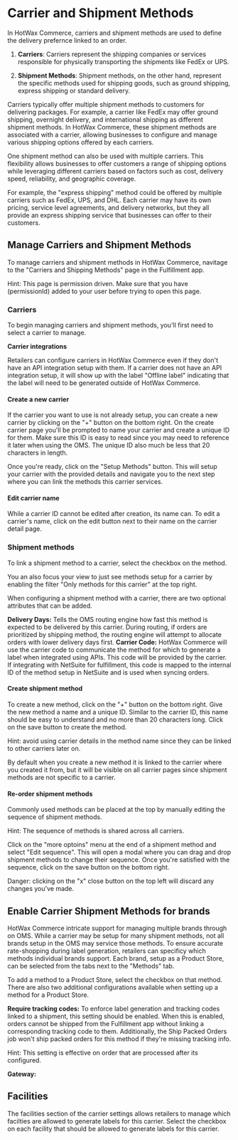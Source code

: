 # Carrier and Shipment Methods

In HotWax Commerce, carriers and shipment methods are used to define the delivery prefernce linked to an order.

1. **Carriers**: Carriers represent the shipping companies or services responsible for physically transporting the shipments like FedEx or UPS.

2. **Shipment Methods**: Shipment methods, on the other hand, represent the specific methods used for shipping goods, such as ground shipping, express shipping or standard delivery.

Carriers typically offer multiple shipment methods to customers for delivering packages. For example, a carrier like FedEx may offer ground shipping, overnight delivery, and international shipping as different shipment methods. In HotWax Commerce, these shipment methods are associated with a carrier, allowing businesses to configure and manage various shipping options offered by each carriers.

One shipment method can also be used with multiple carriers. This flexibility allows businesses to offer customers a range of shipping options while leveraging different carriers based on factors such as cost, delivery speed, reliability, and geographic coverage.

For example, the "express shipping" method could be offered by multiple carriers such as FedEx, UPS, and DHL. Each carrier may have its own pricing, service level agreements, and delivery networks, but they all provide an express shipping service that businesses can offer to their customers.

## Manage Carriers and Shipment Methods

To manage carriers and shipment methods in HotWax Commerce, navitage to the "Carriers and Shipping Methods" page in the Fulfillment app.

Hint: This page is permission driven. Make sure that you have (permissionId) added to your user before trying to open this page.

### Carriers
To begin managing carriers and shipment methods, you'll first need to select a carrier to manage.

**Carrier integrations**

Retailers can configure carriers in HotWax Commerce even if they don't have an API integration setup with them. If a carrier does not have an API integration setup, it will show up with the label "Offline label" indicating that the label will need to be generated outside of HotWax Commerce.

#### Create a new carrier

If the carrier you want to use is not already setup, you can create a new carrier by clicking on the "+" button on the bottom right. On the create carrier page you'll be prompted to name your carrier and create a unique ID for them. Make sure this ID is easy to read since you may need to reference it later when using the OMS. The unique ID also much be less that 20 characters in length.

Once you're ready, click on the "Setup Methods" button. This will setup your carrier with the provided details and navigate you to the next step where you can link the methods this carrier services.

#### Edit carrier name

While a carrier ID cannot be edited after creation, its name can. To edit a carrier's name, click on the edit button next to their name on the carrier detail page.

### Shipment methods

To link a shipment method to a carrier, select the checkbox on the method.

You an also focus your view to just see methods setup for a carrier by enabling the filter "Only methods for this carrier" at the top right.

When configuring a shipment method with a carrier, there are two optional attributes that can be added.

**Delivery Days:** Tells the OMS routing engine how fast this method is expected to be delivered by this carrier. During routing, if orders are prioritized by shipping method, the routing engine will attempt to allocate orders with lower delivery days first.
**Carrier Code:** HotWax Commerce will use the carrier code to communicate the method for which to generate a label when integrated using APIs. This code will be provided by the carrier. If integrating with NetSuite for fulfillment, this code is mapped to the internal ID of the method setup in NetSuite and is used when syncing orders.

#### Create shipment method

To create a new method, click on the "+" button on the bottom right. Give the new method a name and a unique ID. Similar to the carrier ID, this name should be easy to understand and no more than 20 characters long. Click on the save button to create the method.

Hint: avoid using carrier details in the method name since they can be linked to other carriers later on.

By default when you create a new method it is linked to the carrier where you created it from, but it will be visible on all carrier pages since shipment methods are not specific to a carrier.

#### Re-order shipment methods

Commonly used methods can be placed at the top by manually editing the sequence of shipment methods.

Hint: The sequence of methods is shared across all carriers.

Click on the "more optoins" menu at the end of a shipment method and select "Edit sequence". This will open a modal where you can drag and drop shipment methods to change their sequence. Once you're satisfied with the sequence, click on the save button on the bottom right.

Danger: clicking on the "x" close button on the top left will discard any changes you've made.

## Enable Carrier Shipment Methods for brands

HotWax Commerce intricate support for managing multiple brands through on OMS. While a carrier may be setup for many shipment methods, not all brands setup in the OMS may service those methods. To ensure accurate rate-shopping during label generation, retailers can specificy which methods individual brands support. Each brand, setup as a Product Store, can be selected from the tabs next to the "Methods" tab.

To add a method to a Product Store, select the checkbox on that method. There are also two additional configurations available when setting up a method for a Product Store.

**Require tracking codes:** To enforce label generation and tracking codes linked to a shipment, this setting should be enabled. When this is enabled, orders cannot be shipped from the Fulfillment app without linking a corresponding tracking code to them. Additionally, the Ship Packed Orders job won't ship packed orders for this method if they're missing tracking info.

Hint: This setting is effective on order that are processed after its configured.

**Gateway:**


## Facilities

The facilities section of the carrier settings allows retailers to manage which facilties are allowed to generate labels for this carrier. Select the checkbox on each facility that should be allowed to generate labels for this carrier.
